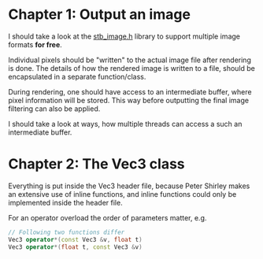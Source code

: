 # Chapter 1: Output an image
I should take a look at the 
[stb_image.h](https://github.com/nothings/stb/blob/master/stb_image.h)
library to support multiple image formats **for free**.

Individual pixels should be "written" to the actual image file after
rendering is done. The details of how the rendered image is written to 
a file, should be encapsulated in a separate function/class.

During rendering, one should have access to an intermediate buffer, 
where pixel information will be stored. This way before outputting the 
final image filtering can also be applied.

I should take a look at ways, how multiple threads can access a such an
intermediate buffer.

# Chapter 2: The Vec3 class
Everything is put inside the Vec3 header file, because Peter Shirley
makes an extensive use of inline functions, and inline functions
could only be implemented inside the header file.

For an operator overload the order of parameters matter, e.g.

```C++
// Following two functions differ
Vec3 operator*(const Vec3 &v, float t)
Vec3 operator*(float t, const Vec3 &v)
```

